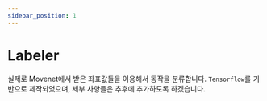 ```yaml
---
sidebar_position: 1
---
```


# Labeler

실제로 Movenet에서 받은 좌표값들을 이용해서 동작을 분류합니다. `Tensorflow`를 기반으로 제작되었으며, 세부 사항들은 추후에 추가하도록 하겠습니다.